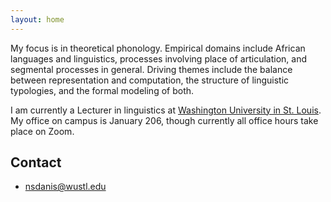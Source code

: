 ```yaml
---
layout: home
---
```


My focus is in theoretical phonology. Empirical domains include African languages and linguistics, processes involving place of articulation, and segmental processes in general. Driving themes include the balance between representation and computation, the structure of linguistic typologies, and the formal modeling of both.

I am currently a Lecturer in linguistics at [Washington University in St. Louis](https://linguistics.wustl.edu/). My office on campus is January 206, though currently all office hours take place on Zoom.

## Contact

- nsdanis@wustl.edu
